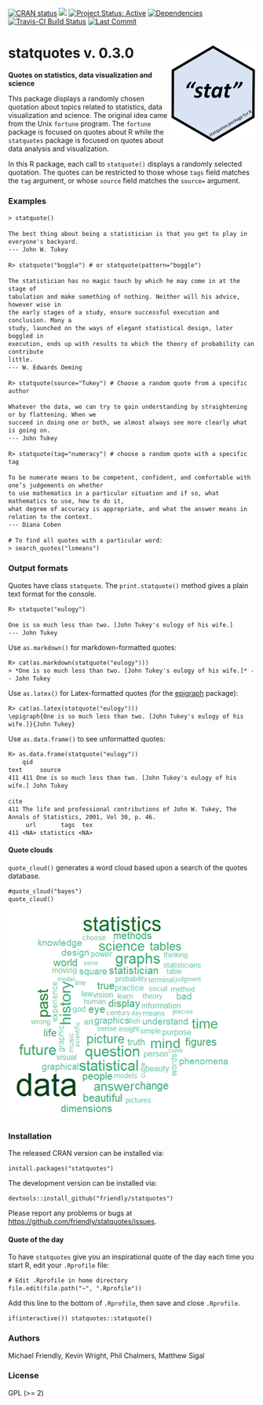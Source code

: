 <!-- badges: start -->

[![CRAN status](https://www.r-pkg.org/badges/version/statquotes)](https://CRAN.R-project.org/package=statquotes)
[![](http://cranlogs.r-pkg.org/badges/grand-total/statquotes)](https://cran.r-project.org/package=statquotes)
[![Project Status: Active](http://www.repostatus.org/badges/latest/active.svg)](http://www.repostatus.org/#active) 
[![Dependencies](https://tinyverse.netlify.com/badge/statquotes)](https://cran.r-project.org/package=statquotes)
[![Travis-CI Build Status](https://travis-ci.org/friendly/statquotes.svg?branch=master)](https://travis-ci.org/friendly/statquotes) 
[![Last Commit](https://img.shields.io/github/last-commit/friendly/statquotes)](https://github.com/friendly/statquotes)

<!-- badges: end -->


# statquotes v. 0.3.0 <img src="man/figures/statquotes-logo.png" align="right" height="200px" />
**Quotes on statistics, data visualization and science**

This package displays a randomly chosen quotation about topics related to statistics, data visualization and science.  The original idea came from the Unix `fortune` program. The `fortune` package is focused on quotes about R while the `statquotes` package is focused on quotes about data analysis and visualization.

In this R package, each call to `statquote()` displays a randomly selected quotation.  The quotes can be restricted to those whose `tags` field matches the `tag` argument, or whose `source` field matches the `source=` argument.

### Examples

```{r}
> statquote()

The best thing about being a statistician is that you get to play in everyone's backyard. 
--- John W. Tukey 

R> statquote("boggle") # or statquote(pattern="boggle")

The statistician has no magic touch by which he may come in at the stage of
tabulation and make something of nothing. Neither will his advice, however wise in
the early stages of a study, ensure successful execution and conclusion. Many a
study, launched on the ways of elegant statistical design, later boggled in
execution, ends up with results to which the theory of probability can contribute
little.
--- W. Edwards Deming

R> statquote(source="Tukey") # Choose a random quote from a specific author

Whatever the data, we can try to gain understanding by straightening or by flattening. When we
succeed in doing one or both, we almost always see more clearly what is going on.
--- John Tukey

R> statquote(tag="numeracy") # choose a random quote with a specific tag

To be numerate means to be competent, confident, and comfortable with one’s judgements on whether
to use mathematics in a particular situation and if so, what mathematics to use, how to do it,
what degree of accuracy is appropriate, and what the answer means in relation to the context.
--- Diana Coben

# To find all quotes with a particular word:
> search_quotes("lsmeans")

```

### Output formats

Quotes have class `statquote`. The `print.statquote()` method gives a plain text format for the console.
```
R> statquote("eulogy")

One is so much less than two. [John Tukey's eulogy of his wife.]
--- John Tukey
```

Use `as.markdown()` for markdown-formatted quotes:

```{r}
R> cat(as.markdown(statquote("eulogy")))
> *One is so much less than two. [John Tukey's eulogy of his wife.]* -- John Tukey
```

Use `as.latex()` for Latex-formatted quotes (for the [epigraph](https://ctan.org/pkg/epigraph) package):

```{r}
R> cat(as.latex(statquote("eulogy")))
\epigraph{One is so much less than two. [John Tukey's eulogy of his wife.]}{John Tukey}
```

Use `as.data.frame()` to see unformatted quotes:
```{r}
R> as.data.frame(statquote("eulogy"))
    qid                                                             text     source
411 411 One is so much less than two. [John Tukey's eulogy of his wife.] John Tukey
                                                                                                        cite
411 The life and professional contributions of John W. Tukey, The Annals of Statistics, 2001, Vol 30, p. 46.
     url       tags  tex
411 <NA> statistics <NA>
```


#### Quote clouds

`quote_cloud()` generates a word cloud based upon a search of the quotes database.
```{r}
#quote_cloud("bayes")
quote_cloud()
```

<img src="man/figures/quotecloud.png">

### Installation

The released CRAN version can be installed via:

```
install.packages("statquotes")
```

The development version can be installed via:
```
devtools::install_github("friendly/statquotes")
```

Please report any problems or bugs at https://github.com/friendly/statquotes/issues.

#### Quote of the day

To have `statquotes` give you an inspirational quote of the day each time you start R, edit your `.Rprofile` file:
```
# Edit .Rprofile in home directory
file.edit(file.path("~", ".Rprofile"))
```
Add this line to the bottom of `.Rprofile`, then save and close `.Rprofile`.
```
if(interactive()) statquotes::statquote()
```

### Authors

Michael Friendly,
Kevin Wright,
Phil Chalmers,
Matthew Sigal


### License

GPL (>= 2)
